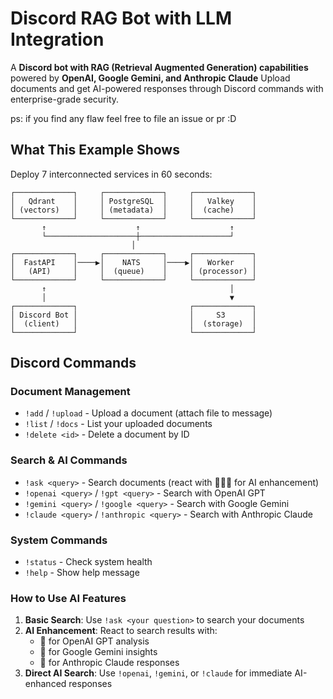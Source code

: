 # Discord RAG Bot with LLM Integration

A **Discord bot with RAG (Retrieval Augmented Generation) capabilities** powered by **OpenAI, Google Gemini, and Anthropic Claude** Upload documents and get AI-powered responses through Discord commands with enterprise-grade security.

ps: if you find any flaw feel free to file an issue or pr :D

## What This Example Shows

Deploy 7 interconnected services in 60 seconds:

```
┌─────────────┐     ┌─────────────┐     ┌─────────────┐
│   Qdrant    │     │ PostgreSQL  │     │   Valkey    │
│ (vectors)   │     │ (metadata)  │     │  (cache)    │
└─────────────┘     └─────────────┘     └─────────────┘
       ↑                    ↑                    ↑
       └────────────────────┼────────────────────┘
                           │
┌─────────────┐     ┌─────────────┐     ┌─────────────┐
│  FastAPI    │────▶│    NATS     │────▶│   Worker    │
│   (API)     │     │  (queue)    │     │ (processor) │
└─────────────┘     └─────────────┘     └─────────────┘
       ↑                                         │
       │                                         ▼
┌─────────────┐                         ┌─────────────┐
│ Discord Bot │                         │     S3      │
│  (client)   │                         │  (storage)  │
└─────────────┘                         └─────────────┘
```


## Discord Commands

### Document Management
- `!add` / `!upload` - Upload a document (attach file to message)
- `!list` / `!docs` - List your uploaded documents  
- `!delete <id>` - Delete a document by ID

### Search & AI Commands
- `!ask <query>` - Search documents (react with 🤖🧠🔬 for AI enhancement)
- `!openai <query>` / `!gpt <query>` - Search with OpenAI GPT
- `!gemini <query>` / `!google <query>` - Search with Google Gemini
- `!claude <query>` / `!anthropic <query>` - Search with Anthropic Claude

### System Commands
- `!status` - Check system health
- `!help` - Show help message

### How to Use AI Features
1. **Basic Search**: Use `!ask <your question>` to search your documents
2. **AI Enhancement**: React to search results with:
   - 🤖 for OpenAI GPT analysis
   - 🧠 for Google Gemini insights  
   - 🔬 for Anthropic Claude responses
3. **Direct AI Search**: Use `!openai`, `!gemini`, or `!claude` for immediate AI-enhanced responses
